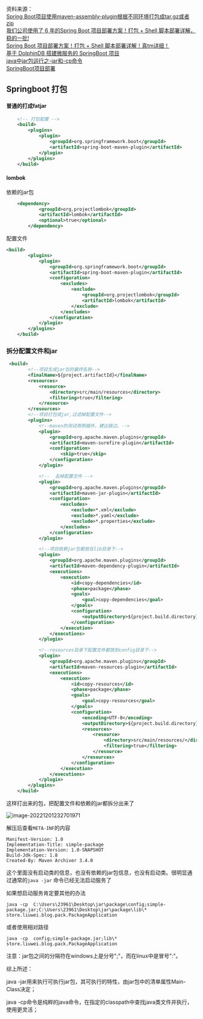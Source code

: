 资料来源：<br/>
[Spring Boot项目使用maven-assembly-plugin根据不同环境打包成tar.gz或者zip](https://blog.csdn.net/fygkchina/article/details/98882605)<br/>
[我们公司使用了 6 年的Spring Boot 项目部署方案！打包 + Shell 脚本部署详解，稳的一批!](https://mp.weixin.qq.com/s/WI4nB_B52MQ5gcFW2x2b5A)<br/>
[Spring Boot 项目部署方案！打包 + Shell 脚本部署详解！真tm详细！](https://mp.weixin.qq.com/s/qivnCvzTrQCYnx3RBxTLPg)<br/>
[基于 DolphinDB 搭建微服务的 SpringBoot 项目](https://www.toutiao.com/article/7148265288654488097/?app=news_article&timestamp=1669894821&use_new_style=1&req_id=2022120119402001021207523207057EE9&group_id=7148265288654488097&share_token=145CF9E5-D680-40C0-AEEC-E28AC5DD3C73&tt_from=weixin&utm_source=weixin&utm_medium=toutiao_ios&utm_campaign=client_share&wxshare_count=1&source=m_redirect&wid=1669901407728)<br/>
[java中jar包运行之-jar和-cp命令](https://blog.csdn.net/firstendhappy/article/details/119209167)<br/>
[SpringBoot项目部署](https://www.toutiao.com/article/7171832911283470851/?app=news_article&timestamp=1669894972&use_new_style=1&req_id=202212011942510101981121550F065469&group_id=7171832911283470851&share_token=C5EAE761-FE4E-45C7-A19B-0B97625A92D0&tt_from=weixin&utm_source=weixin&utm_medium=toutiao_ios&utm_campaign=client_share&wxshare_count=1&source=m_redirect)<br/>


## Springboot 打包

#### 普通的打成fatjar

~~~~xml
    <!-- 打包配置 -->
    <build>
        <plugins>
            <plugin>
                <groupId>org.springframework.boot</groupId>
                <artifactId>spring-boot-maven-plugin</artifactId>
            </plugin>
        </plugins>
    </build>
~~~~


#### lombok

依赖的jar包
~~~~xml
    <dependency>
            <groupId>org.projectlombok</groupId>
            <artifactId>lombok</artifactId>
            <optional>true</optional>
        </dependency>
~~~~


配置文件
~~~~xml
<build>
        <plugins>
            <plugin>
                <groupId>org.springframework.boot</groupId>
                <artifactId>spring-boot-maven-plugin</artifactId>
                <configuration>
                    <excludes>
                        <exclude>
                            <groupId>org.projectlombok</groupId>
                            <artifactId>lombok</artifactId>
                        </exclude>
                    </excludes>
                </configuration>
            </plugin>
        </plugins>
    </build>
~~~~


### 拆分配置文件和jar
~~~~xml
 <build>
        <!--项目生成jar包的最终名称-->
        <finalName>${project.artifactId}</finalName>
        <resources>
            <resource>
                <directory>src/main/resources</directory>
                <filtering>true</filtering>
            </resource>
        </resources>
        <!--项目打包成jar,过滤掉配置文件-->
        <plugins>
            <!--maven的测试用例插件，建议跳过。-->
            <plugin>
                <groupId>org.apache.maven.plugins</groupId>
                <artifactId>maven-surefire-plugin</artifactId>
                <configuration>
                    <skip>true</skip>
                </configuration>
            </plugin>

            <!--  去掉配置文件 -->
            <plugin>
                <groupId>org.apache.maven.plugins</groupId>
                <artifactId>maven-jar-plugin</artifactId>
                <configuration>
                    <excludes>
                        <exclude>*.xml</exclude>
                        <exclude>*.yaml</exclude>
                        <exclude>*.properties</exclude>
                    </excludes>
                </configuration>
            </plugin>

            <!--项目依赖jar包都放在lib目录下-->
            <plugin>
                <groupId>org.apache.maven.plugins</groupId>
                <artifactId>maven-dependency-plugin</artifactId>
                <executions>
                    <execution>
                        <id>copy-dependencies</id>
                        <phase>package</phase>
                        <goals>
                            <goal>copy-dependencies</goal>
                        </goals>
                        <configuration>
                            <outputDirectory>${project.build.directory}/lib</outputDirectory>
                        </configuration>
                    </execution>
                </executions>
            </plugin>

            <!--resources目录下配置文件都放到config目录下-->
            <plugin>
                <groupId>org.apache.maven.plugins</groupId>
                <artifactId>maven-resources-plugin</artifactId>
                <executions>
                    <execution>
                        <id>copy-resources</id>
                        <phase>package</phase>
                        <goals>
                            <goal>copy-resources</goal>
                        </goals>
                        <configuration>
                            <encoding>UTF-8</encoding>
                            <outputDirectory>${project.build.directory}/config</outputDirectory>
                            <resources>
                                <resource>
                                    <directory>src/main/resources/</directory>
                                    <filtering>true</filtering>
                                </resource>
                            </resources>
                        </configuration>
                    </execution>
                </executions>
            </plugin>
        </plugins>
    </build>
~~~~

这样打出来的包，把配置文件和依赖的jar都拆分出来了

![image-20221201232701971](D:\file\docs\springboot\功能\images\image-20221201232701971.png)

解压后查看`META-INF`的内容

~~~~
Manifest-Version: 1.0
Implementation-Title: simple-package
Implementation-Version: 1.0-SNAPSHOT
Build-Jdk-Spec: 1.8
Created-By: Maven Archiver 3.4.0
~~~~

这个里面没有启动类的信息，也没有依赖的jar包信息，也没有启动类。很明显通过通常的`java -jar` 命令已经无法启动服务了

如果想启动服务肯定要其他的办法

~~~~
java -cp  C:\Users\23961\Desktop\jar\package\config;simple-package.jar;C:\Users\23961\Desktop\jar\package\lib\* store.liuwei.blog.pack.PackageApplication
~~~~

或者使用相对路径

~~~
java -cp  config;simple-package.jar;lib\* store.liuwei.blog.pack.PackageApplication
~~~

注意：jar包之间的分隔符在windows上是分号";"，而在linux中是冒号":"。

综上所述：

java -jar用来执行可执行jar包，其可执行的特性，由jar包中的清单属性Main-Class决定；

java -cp命令是纯粹的java命令，在指定的classpath中查找java类文件并执行，使用更灵活；



